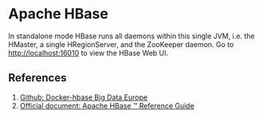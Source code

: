 # Apache HBase

In standalone mode HBase runs all daemons within this single JVM, i.e. the HMaster, a single HRegionServer, and the ZooKeeper daemon. Go to [http://localhost:16010](http://localhost:16010) to view the HBase Web UI.

## References

1. [Github: Docker-hbase Big Data Europe](https://github.com/big-data-europe/docker-hbase)
2. [Official document: Apache HBase ™ Reference Guide](https://hbase.apache.org/book.html)

